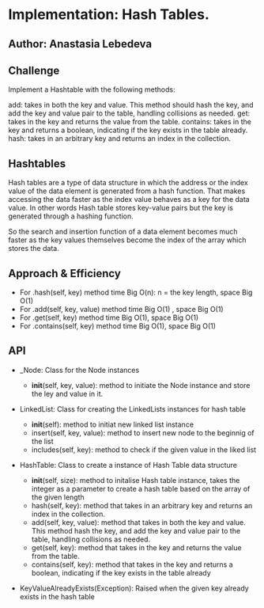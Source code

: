 # Implementation: Hash Tables.

## Author: Anastasia Lebedeva

## Challenge
Implement a Hashtable with the following methods:

add: takes in both the key and value. This method should hash the key, and add the key and value pair to the table, handling collisions as needed.
get: takes in the key and returns the value from the table.
contains: takes in the key and returns a boolean, indicating if the key exists in the table already.
hash: takes in an arbitrary key and returns an index in the collection.

## Hashtables
Hash tables are a type of data structure in which the address or the index value of the data element is generated from a hash function. That makes accessing the data faster as the index value behaves as a key for the data value. In other words Hash table stores key-value pairs but the key is generated through a hashing function.

So the search and insertion function of a data element becomes much faster as the key values themselves become the index of the array which stores the data.

## Approach & Efficiency
* For .hash(self, key) method time Big O(n): n = the key length, space Big O(1)
* For .add(self, key, value) method time Big O(1) , space Big O(1)
* For .get(self, key) method time Big O(1), space Big O(1)
* For .contains(self, key) method time Big O(1), space Big O(1)


## API
* _Node:  Class for the Node instances
    - __init__(self, key, value): method to initiate the Node instance and store the ley and value in it.

* LinkedList: Class for creating the LinkedLists instances for hash table
    - __init__(self): method to initiat new linked list instance
    -  insert(self, key, value):  method to insert new node to the beginnig of the list
    -  includes(self, key): method to check if the given value in the liked list

* HashTable: Class to create a instance of Hash Table data structure
    -  __init__(self, size): method to initalise Hash table instance, takes the integer as a parameter to create a hash table based on the array of the given length
    -  hash(self, key): method that takes in an arbitrary key and returns an index in the collection.
    -  add(self, key, value): method that takes in both the key and value. This method hash the key, and add the key and value pair to the table, handling collisions as needed.
    -  get(self, key): method that takes in the key and returns the value from the table.
    -  contains(self, key): method that takes in the key and returns a boolean, indicating if the key exists in the table already

* KeyValueAlreadyExists(Exception):
    Raised when the given key already exists in the hash table
